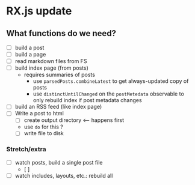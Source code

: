 # RX.js update

## What functions do we need?
* [ ] build a post
* [ ] build a page
* [ ] read markdown files from FS
* [ ] build index page (from posts)
  * requires summaries of posts
    * use `parsedPosts.combineLatest` to get always-updated copy of posts
    * use `distinctUntilChanged` on the `postMetedata` observable to only rebuild index if post metadata changes
* [ ] build an RSS feed (like index page)
* [ ] Write a post to html
  * [ ] create output directory <-- happens first
  * use `do` for this ?
  * [ ] write file to disk

### Stretch/extra
* [ ] watch posts, build a single post file
  * [ ] 
* [ ] watch includes, layouts, etc.: rebuild all